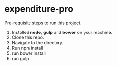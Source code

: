 # expenditure-pro
Pre-requisite steps to run this project.<br />
1. Installed <b>node</b>, <b>gulp</b> and <b>bower</b> on your machine.<br />
2. Clone this repo.<br />
3. Navigate to the directory.<br />
4. Run npm install<br />
5. run bower install<br />
6. run gulp
